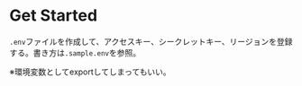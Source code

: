 # Get Started

`.env`ファイルを作成して、アクセスキー、シークレットキー、リージョンを登録する。書き方は`.sample.env`を参照。

※環境変数としてexportしてしまってもいい。
